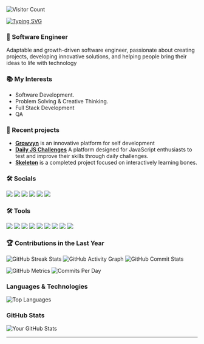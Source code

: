 

![Visitor Count](https://hits.seeyoufarm.com/api/count/incr/badge.svg?url=https%3A%2F%2Fgithub.com%2FKalugy&count_bg=%2379C83D&title_bg=%23555555&icon=github.svg&icon_color=%23E7E7E7&title=Profile+Views&edge_flat=false)
<p align="left"> <a href="https://git.io/typing-svg"><img src="https://readme-typing-svg.herokuapp.com?font=Fira+Code&size=30&pause=1000&color=67D7B0&width=435&lines=Welcome!" alt="Typing SVG" /> </a></p> 

### :rocket: Software Engineer
Adaptable and growth-driven software engineer, passionate about creating projects, developing innovative solutions, and helping people bring their ideas to life with technology

### 📚 My Interests
- Software Development.
- Problem Solving & Creative Thinking.
- Full Stack Development
- QA

### 🚧 Recent projects
- **[Growvyn](https://growvyn.com)** is an innovative platform for self development
- **[Daily JS Challenges](https://js-challenges-flax.vercel.app)** A platform designed for JavaScript enthusiasts to test and improve their skills through daily challenges.
- **[Skeleton](https://skeleton-amber.vercel.app)** is a completed project focused on interactively learning bones.

### 🛠 Socials
<p dir="auto">
  <a href="mailto:danieltrujillo902@gmail.com"><img src="https://camo.githubusercontent.com/e5cfad4cbb1e023463333923b069b81749d94e8ff5722f851c7bb01d65bb0e95/68747470733a2f2f696d672e736869656c64732e696f2f62616467652f476d61696c2d4431343833363f7374796c653d666f722d7468652d6261646765266c6f676f3d676d61696c266c6f676f436f6c6f723d7768697465" data-canonical-src="https://img.shields.io/badge/Gmail-D14836?style=for-the-badge&amp;logo=gmail&amp;logoColor=white" style="max-width: 100%;"></a>
  <a href="https://github.com/Kalugy"><img src="https://camo.githubusercontent.com/17a3cfebe6cf2dcf7b339b7b008adb9a55ddc15aec622a27a2a66b207e1e357a/68747470733a2f2f696d672e736869656c64732e696f2f62616467652f4769744875622d3130303030303f7374796c653d666f722d7468652d6261646765266c6f676f3d676974687562266c6f676f436f6c6f723d7768697465" data-canonical-src="https://img.shields.io/badge/GitHub-100000?style=for-the-badge&amp;logo=github&amp;logoColor=white" style="max-width: 100%;"></a>
  <a href="https://www.linkedin.com/in/julian-trujillo-92b0b8143/" rel="nofollow"><img src="https://camo.githubusercontent.com/8c0692475a5bfc1d9e7361074bdb648e567cae7b5b40ffd32adae31180b0d7b6/68747470733a2f2f696d672e736869656c64732e696f2f62616467652f4c696e6b6564496e2d3030373742353f7374796c653d666f722d7468652d6261646765266c6f676f3d6c696e6b6564696e266c6f676f436f6c6f723d7768697465" data-canonical-src="https://img.shields.io/badge/LinkedIn-0077B5?style=for-the-badge&amp;logo=linkedin&amp;logoColor=white" style="max-width: 100%;"></a>
  <a href="#"><img src="https://camo.githubusercontent.com/93f7bac54ced3a155148588200527b79573820b0091147ba3f902ef2a9fa483a/68747470733a2f2f696d672e736869656c64732e696f2f62616467652f506f7274666f6c696f2d3235354536333f7374796c653d666f722d7468652d6261646765266c6f676f3d41626f75742e6d65266c6f676f436f6c6f723d7768697465" data-canonical-src="https://img.shields.io/badge/Portfolio-255E63?style=for-the-badge&amp;logo=About.me&amp;logoColor=white" style="max-width: 100%;"></a>
  <a href="#"><img src="https://camo.githubusercontent.com/8c709aaebc7feee6050eba44984b294d9da3ace3353bd5eed8b499dd04af3c06/68747470733a2f2f696d672e736869656c64732e696f2f62616467652f582d3030303030303f7374796c653d666f722d7468652d6261646765266c6f676f3d78266c6f676f436f6c6f723d7768697465" data-canonical-src="https://img.shields.io/badge/X-000000?style=for-the-badge&amp;logo=x&amp;logoColor=white" style="max-width: 100%;"></a>
  <a href="#"><img src="https://camo.githubusercontent.com/a3c932dca6dd715997280b12d03cce4f7868aacdc9901942986f06a9f5843d8a/68747470733a2f2f696d672e736869656c64732e696f2f7374617469632f76313f7374796c653d666f722d7468652d6261646765266d6573736167653d5468726561647326636f6c6f723d303030303030266c6f676f3d54687265616473266c6f676f436f6c6f723d464646464646266c6162656c3d" data-canonical-src="https://img.shields.io/static/v1?style=for-the-badge&amp;message=Threads&amp;color=000000&amp;logo=Threads&amp;logoColor=FFFFFF&amp;label=" style="max-width: 100%;"> </a>
</p>

### 🛠 Tools
<p dir="auto">
<img src="https://img.shields.io/badge/JavaScript-%23F7DF1E?style=for-the-badge&logo=javascript&logoColor=black" /> 
<img src="https://img.shields.io/badge/AWS-%23232F3E.svg?&style=for-the-badge&logo=amazon-aws&logoColor=white" /> 
<img src="https://img.shields.io/badge/Node.js-%234285F4.svg?&style=for-the-badge&logo=node.js&logoColor=white" /> 
<img src="https://img.shields.io/badge/MongoDB-%2347A248.svg?&style=for-the-badge&logo=mongodb&logoColor=white" /> 
<img src="https://img.shields.io/badge/React-%2320232a.svg?&style=for-the-badge&logo=react&logoColor=%2361DAFB" /> 
<img src="https://img.shields.io/badge/SQL%20Server-CC2927?style=flat-square&logo=microsoft-sql-server&logoColor=white" /> 
<img src="https://img.shields.io/badge/DynamoDB-3766AB?style=flat-square&logo=amazon-dynamodb&logoColor=white" /> 
<img src="https://img.shields.io/badge/MySQL-4479A1?style=flat-square&logo=mysql&logoColor=white" /> 
<img src="https://img.shields.io/badge/PHP-%230075B8.svg?&style=for-the-badge&logo=php&logoColor=white" />     
</p>


### 🏆 Contributions in the Last Year
![GitHub Streak Stats](https://streak-stats.demolab.com/?user=kalugy&theme=highcontrast&hide_border=true)
![GitHub Activity Graph](https://github-readme-activity-graph.vercel.app/graph?username=kalugy&theme=github-dark&hide_border=true)
![GitHub Commit Stats](https://github-readme-stats.vercel.app/api?username=kalugy&show_icons=true&count_private=true&include_all_commits=true&theme=highcontrast)

![GitHub Metrics](https://github.com/kalugy/github-metrics/blob/main/github-metrics.svg)
![Commits Per Day](https://github-profile-summary-cards.vercel.app/api/cards/productive-time?username=kalugy&theme=github_dark)


### Languages & Technologies
![Top Languages](https://github-readme-stats.vercel.app/api/top-langs/?username=kalugy&layout=compact&theme=dark)

### GitHub Stats
![Your GitHub Stats](https://github-readme-stats.vercel.app/api?username=kalugy&show_icons=true&count_private=true&hide=prs&theme=dark)

---
<!--
### 🔥 Wakatime Stats
[![Wakatime](https://wakatime.com/badge/user/kalugy.svg)](https://wakatime.com/@kalugy)

### Most Used Repositories
[![Your Repository](https://github-readme-stats.vercel.app/api/pin/?username=kalugy&repo=your-repository)](https://github.com/kalugy/your-repository)
-->


